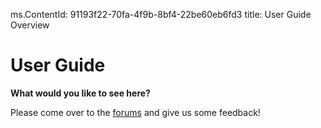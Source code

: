 ms.ContentId: 91193f22-70fa-4f9b-8bf4-22be60eb6fd3
title: User Guide Overview

# User Guide #

**What would you like to see here?**

Please come over to the [forums](https://technetappsmain.redmond.corp.microsoft.com/Forums/windowsserver/en-US/home) and give us some feedback!



